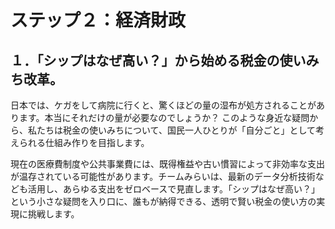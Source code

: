 # ステップ２：経済財政

## １．「シップはなぜ高い？」から始める税金の使いみち改革。

日本では、ケガをして病院に行くと、驚くほどの量の湿布が処方されることがあります。本当にそれだけの量が必要なのでしょうか？ このような身近な疑問から、私たちは税金の使いみちについて、国民一人ひとりが「自分ごと」として考えられる仕組み作りを目指します。

現在の医療費制度や公共事業費には、既得権益や古い慣習によって非効率な支出が温存されている可能性があります。チームみらいは、最新のデータ分析技術なども活用し、あらゆる支出をゼロベースで見直します。「シップはなぜ高い？」という小さな疑問を入り口に、誰もが納得できる、透明で賢い税金の使い方の実現に挑戦します。